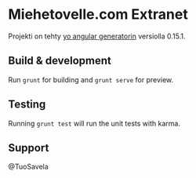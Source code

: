 # Miehetovelle.com Extranet

Projekti on tehty [yo angular generatorin](https://github.com/yeoman/generator-angular)
versiolla 0.15.1.

## Build & development

Run `grunt` for building and `grunt serve` for preview.

## Testing

Running `grunt test` will run the unit tests with karma.

## Support

@TuoSavela
